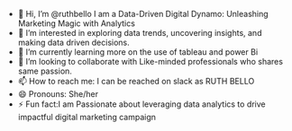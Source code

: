 - 👋 Hi, I’m @ruthbello I am a Data-Driven Digital Dynamo: Unleashing Marketing Magic with Analytics
- 👀 I’m interested in exploring data trends, uncovering insights, and making data driven decisions.
- 🌱 I’m currently learning more on the use of tableau and power Bi
- 💞️ I’m looking to collaborate with Like-minded professionals who shares same passion.
- 📫 How to reach me: I can be reached on slack as RUTH BELLO
- 😄 Pronouns: She/her
- ⚡ Fun fact:I am Passionate about leveraging data analytics to drive impactful digital marketing campaign

<!---
ruthbello21/ruthbello21 is a ✨ special ✨ repository because its `README.md` (this file) appears on your GitHub profile.
You can click the Preview link to take a look at your changes.
--->
